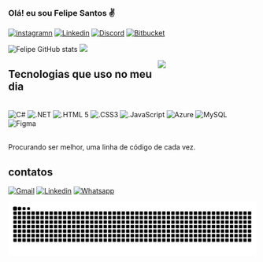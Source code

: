 
### Olá! eu sou Felipe Santos ✌️

[![instagramn](https://img.shields.io/badge/Instagram-E4405F?style=for-the-badge&logo=instagram&logoColor=white)](https://www.instagram.com)
[![Linkedin](https://img.shields.io/badge/LinkedIn-0077B5?style=for-the-badge&logo=linkedin&logoColor=white)](linkedin.com/in/santosfelipesantos/)
[![Discord](https://img.shields.io/badge/Discord-7289DA?style=for-the-badge&logo=discord&logoColor=white)](https://discord.com/channels/@me)
[![Bitbucket](https://img.shields.io/badge/Bitbucket-0747a6?style=for-the-badge&logo=bitbucket&logoColor=white)](https://bitbucket.org/sntfelipe/workspace/overview/)

![Felipe GitHub stats](https://github-readme-stats.vercel.app/api?username=SNTFelipe&show_icons=true&theme=merko)
<img height="180em" src="https://github-readme-stats.vercel.app/api/top-langs/?username=SNTFelipe&layout=compact&theme=merko" data-canonical-src="https://github-readme-stats.vercel.app/api/top-langs/?username=SNTFelipe&layout=compact&theme=merko" style="max-width: 100%;">

<a target="_blank" rel="noopener noreferrer nofollow" href="https://raw.githubusercontent.com/MicaelliMedeiros/micaellimedeiros/master/image/computer-illustration.png"><img src="https://raw.githubusercontent.com/MicaelliMedeiros/micaellimedeiros/master/image/computer-illustration.png" width="200px" align="right" style="max-width: 100%;"></a>

## Tecnologias que uso no meu dia

<div style="display: inline_block"><br/>
<img align="center" alt="C#"src="https://img.shields.io/badge/C%23-239120?style=for-the-badge&logo=c-sharp&logoColor=white"/>
<img align="center" alt=".NET"src="https://img.shields.io/badge/.NET-5C2D91?style=for-the-badge&logo=.net&logoColor=white"/>
<img align="center" alt=".HTML 5"src="https://img.shields.io/badge/HTML5-E34F26?style=for-the-badge&logo=html5&logoColor=white"/>
<img align="center" alt=".CSS3"src="https://img.shields.io/badge/CSS3-1572B6?style=for-the-badge&logo=css3&logoColor=white"/>
<img align="center" alt=".JavaScript"src="https://img.shields.io/badge/JavaScript-323330?style=for-the-badge&logo=javascript&logoColor=F7DF1E"/>
<img align="center" alt="Azure"src="https://img.shields.io/badge/Microsoft_Azure-0089D6?style=for-the-badge&logo=microsoft-azure&logoColor=white"/>
<img align="center" alt="MySQL"src="https://img.shields.io/badge/mysql-%2300f.svg?style=for-the-badge&logo=mysql&logoColor=white"/>
<img align="center" alt="Figma"src="https://img.shields.io/badge/figma-%23F24E1E.svg?style=for-the-badge&logo=figma&logoColor=white">
</div><br/>

Procurando ser melhor, uma linha de código de cada vez.

## contatos
[![Gmail](https://img.shields.io/badge/Gmail-D14836?style=for-the-badge&logo=gmail&logoColor=white)](santosfelipesantos.dev@gmail.com)
[![Linkedin](https://img.shields.io/badge/linkedin-%230077B5.svg?style=for-the-badge&logo=linkedin&logoColor=white)](linkedin.com/in/santosfelipesantos/)
[![Whatsapp](https://img.shields.io/badge/WhatsApp-25D366?style=for-the-badge&logo=whatsapp&logoColor=white)](https://wa.me/559291309564)


 ![Snake animation](https://github.com/bessax/bessax/blob/output/github-contribution-grid-snake.svg)  
